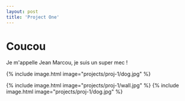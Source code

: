 ```yaml
---
layout: post
title: 'Project One'
---
```

# Coucou
Je m'appelle Jean Marcou, je suis un super mec !


{% include image.html image="projects/proj-1/dog.jpg" %}

{% include image.html image="projects/proj-1/wall.jpg" %}
{% include image.html image="projects/proj-1/dog.jpg" %}
